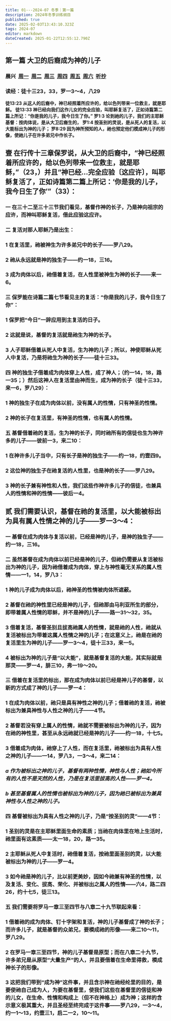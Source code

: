 ```yaml
---
title: 01---2024-07 冬季｜第一篇
description: 2024年冬季训练纲目
published: true
date: 2025-02-03T13:43:10.323Z
tags: 2024-07
editor: markdown
dateCreated: 2025-01-22T12:55:12.790Z
---
```


## 第一篇   大卫的后裔成为神的儿子

### 晨兴&nbsp;&nbsp;[周一](/home/2024-07/2024-07-01/w13d1)&nbsp;&nbsp;[周二](/home/2024-07/2024-07-01/w13d2)&nbsp;&nbsp;[周三](/home/2024-07/2024-07-01/w13d3)&nbsp;&nbsp;[周四](/home/2024-07/2024-07-01/w13d4)&nbsp;&nbsp;[周五](/home/2024-07/2024-07-01/w13d5)&nbsp;&nbsp;[周六](/home/2024-07/2024-07-01/w13d6)&nbsp;&nbsp;[听抄](/home/2024-07/2024-07-01/tc)

### 读经：徒十三23，33，罗一3～4，八29

**徒13:23	从这人的后裔中，神已经照着所应许的，给以色列带来一位救主，就是耶稣。 
徒13:33	神已经向我们这作儿女的完全应验，叫耶稣复活了，正如诗篇第二篇上所记：“你是我的儿子，我今日生了你。” 
罗1:3	论到祂的儿子，我们的主耶稣基督：按肉体说，是从大卫后裔生的， 
罗1:4	按圣别的灵说，是从死人的复活，以大能标出为神的儿子； 
罗8:29	因为神所预知的人，祂也预定他们模成神儿子的形像，使祂儿子在许多弟兄中作长子。**

## 壹	在行传十三章保罗说，从大卫的后裔中，“神已经照着所应许的，给以色列带来一位救主，就是耶稣，”（23，）并且“神已经…完全应验〔这应许〕，叫耶稣复活了，正如诗篇第二篇上所记：‘你是我的儿子，我今日生了你’”（33）：

### 一	在三十二至三十三节我们看见，基督作神的长子，乃是神向祖宗的应许，而神叫耶稣复活，借此应验这应许。

### 二	复活对那人耶稣乃是出生：

### 1	在复活里，祂被神生为许多弟兄中的长子——罗八29。

### 2	祂从永远就是神的独生子——约一18，三16。

### 3	成为肉体以后，祂借着复活，在人性里被神生为神的长子——来一6。

### 三	保罗能在诗篇二篇七节看见主的复活：“你是我的儿子，我今日生了你”：

### 1	保罗把“今日”一辞应用到主复活的日子。

### 2	这就是说，基督的复活就是祂生为神的长子。

### 3	人子耶稣借着从死人中复活，生为神的儿子；所以，神使耶稣从死人中复活，乃是将祂生为神的长子——徒十三33。

### 四	神的独生子借着成为肉体穿上人性，成了神人；（约一14，18，路一35；）然后这神人在复活里由神而生，成为神的长子（徒十三33，来一6，罗八29）：

### 1	神的独生子在成为肉体以前，没有属人的性情，只有神圣的性情。

### 2	神的长子在复活里，有神圣的性情，也有属人的性情。

### 五	基督借着祂的复活，生为神的长子，同时祂所有的信徒也生为神许多的儿子——彼前一3，来二10：

### 1	在神许多儿子当中，只有长子是神的独生子——约一18，约壹四9。

### 2	这位神的独生子在祂复活的人性里，也是神的长子——罗八29。

### 3	神的长子兼有神性和人性，我们这些作神许多儿子的信徒，也兼具人的性情和神的性情——彼后一4。

## 贰	我们需要认识，基督在祂的复活里，以大能被标出为具有属人性情之神的儿子——罗一3～4：

### 一	基督在成为肉体与复活以前，已经是神的儿子，是神的独生子——约一18，三16。

### 二	虽然基督在成为肉体以前已经是神的儿子，但祂仍需要从复活被标出为神的儿子，因为祂借着成为肉体，穿上与神性毫无关系的属人性情——一1，14，罗八3：

### 1	神的儿子成为肉体以后，祂神圣的性情被肉体所遮蔽。

### 2	基督在祂的神性里已经是神的儿子，但祂那由马利亚所生的部分，即带着属人性情的耶稣，并不是神的儿子——路一31～32，35。

### 3	借着复活，基督圣别且拔高祂属人的性情，就是祂的人性，祂就从复活被标出为带着这属人性情之神的儿子；在这意义上，祂是在祂的复活里生为神的儿子——罗一3～4，徒十三33，来一5。

### 4	被标出为神的儿子是“以大能”，就是基督复活的大能，其实际就是那灵——罗一4，腓三10，弗一19～20。

### 三	借着在复活里的标出，那在成为肉体以前已经是神儿子的基督，以新的方式成了神的儿子——罗一4：

### 1	在成为肉体以前，祂只是具有神性之神的儿子；借着祂的复活，祂被标出为兼具神性与人性之神的儿子——4节。

### 2	基督若没有穿上属人的性情，祂就不需要被标出为神的儿子，因为在祂的神性里，甚至从永远祂就已经是神的儿子——约一18，十七5。

### 3	借着成为肉体，祂穿上了人性，而在复活里，祂被标出为具有人性之神的儿子——一14，罗八3，一3～4，来二14：

### *a	作为被标出之神的儿子，基督有两种性情，神性与人性；祂如今所有的人性不是天然的人性，乃是在复活里拔高的人性——罗一4。*

### *b	甚至基督属人的性情也被标出为神的儿子，因为祂已被标出为兼具神性与人性之神的儿子。*

### 四	基督被标出为具有人性之神的儿子，乃是“按圣别的灵”——4节：

### 1	圣别的灵是在主耶稣里面生命的素质；当祂在肉体里在地上生活时，祂里面有这素质——太一18，20，路一35。

### 2	主耶稣从死人中复活时，祂借着复活，按祂里面圣别的灵，以大能被标出为神的儿子——罗一4。

### 3	如今祂是神的儿子，比以前更美妙，因如今祂兼有神圣的性情，以及复活、变化、拔高、荣化、并被标出之属人的性情——六4，路二四26，约十七5，徒三13。

### 五	我们需要将罗马一章三至四节与八章二十九节联起来看：

### 1	借着祂的成为肉体、钉十字架和复活，神的儿子基督成了神的长子；而许多儿子，就是基督的众弟兄，要模成祂的形像——来二10～11，罗八29。

### 2	在罗马一章三至四节，神的儿子基督是原型；而在八章二十九节，许多弟兄是从原型“大量生产”的人，并且要借着在生命里得救，模成神长子的形像。

### 3	这把我们带到“成为神”这件事，并且含示神在祂经纶里的目的，是要使祂自己成为人，为要在基督里，使我们这些在基督里的信徒和神的儿女，在生命、性情和构成上（但不在神格上）成为神；这样的含示意义极其重大，并且圣经至终完成于这件事——罗八29，一3～4，约一1～13，约壹三1，启二一2，10～11。
<!-- Google tag (gtag.js) -->
<script async src="https://www.googletagmanager.com/gtag/js?id=G-1P8709Z16T"></script>
<script>
  window.dataLayer = window.dataLayer || [];
  function gtag(){dataLayer.push(arguments);}
  gtag('js', new Date());

  gtag('config', 'G-1P8709Z16T');
</script>

